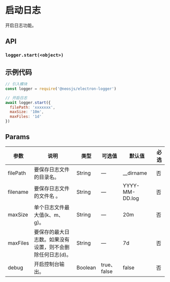 # 启动日志 <BadgeTip text="异步" type="green"></BadgeTip>

开启日志功能。

## API

### `logger.start(<object>)`
### 
## 示例代码

```js
// 引入模块
const logger = require('@neosjs/electron-logger')

// 开启日志
await logger.start({
  filePath: 'xxxxxxx',
  maxSize: '10m',
  maxFiles: '1d'
})
```

## Params

| 参数                        | 说明                       | 类型   | 可选值          | 默认值       | 必选  |
| --------------------------- | -------------------------- | ------ | --------------- | ------------ |------------ |
| filePath               | 要保存日志文件的目录名。           | String | —               | __dirname            | 否 |
| filename          | 要保存日志文件的文件名  。                 | String | —           | YYYY-MM-DD.log           | 否 |
| maxSize          | 单个日志文件最大值(k、m、g)。              | String | —           | 20m           | 否 |
| maxFiles          | 要保存的最大日志数。如果没有设置，则不会删除任何日志(d)。                   | String | —           | 7d           | 否 |
| debug | 开启控制台输出。| Boolean | true、false | false |否 |

